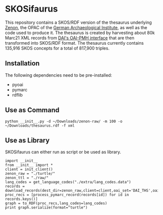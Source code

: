 # SKOSifaurus

This repository contains a SKOS/RDF version of the thesaurus underlying [Zenon](http://de.wikipedia.org/wiki/ZENON), the OPAC of the [German Archaeological Institute](http://www.dainst.org/), as well as the code used to produce it. The thesaurus is created by harvesting about 80k Marc21 XML records from [DAI's OAI-PMH interface](http://opac.dainst.org/OAI) that are then transformed into SKOS/RDF format. The thesaurus currently contains 135,916 SKOS concepts for a total of 817,900 triples. 

## Installation

The following dependencies need to be pre-installed:

* pyoai
* pymarc
* rdflib

## Use as Command

	python __init__.py -d ~/Downloads/zenon-raw/ -m 100 -o ~/Downloads/thesaurus.rdf -f xml

## Use as Library

SKOSifaurus can either run as script or be used as library.

	import __init__
	from __init__ import *
	client = init_client()
	zenon_raw = "./turtle/"
	zenon_ttl = "./raw/"
	lang_codes = get_language_codes("./extra/lang_codes.data")
	records = download_records(dest_dir=zenon_raw,client=client,oai_set='DAI_THS',oai_metadataprefix='marc21',complete_harvest=False,save=True,limit=1000)
	proc_recs = [process_pymarc_record(records[id]) for id in records.keys()]
	graph = to_RDF(proc_recs,lang_codes=lang_codes)
	print graph.serialize(format="turtle")
